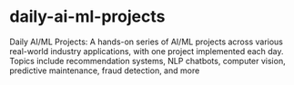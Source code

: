 # daily-ai-ml-projects
Daily AI/ML Projects: A hands-on series of AI/ML projects across various real-world industry applications, with one project implemented each day. Topics include recommendation systems, NLP chatbots, computer vision, predictive maintenance, fraud detection, and more
